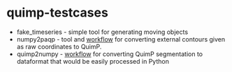 # quimp-testcases

- fake_timeseries - simple tool for generating moving objects
- numpy2paqp - tool and [workflow](numpy2paqp/workflow.md) for converting external contours given as raw coordinates to QuimP.
- quimp2numpy - [workflow](quimp2numpy/workflow.md) for converting QuimP segmentation to dataformat that would be easily processed in Python